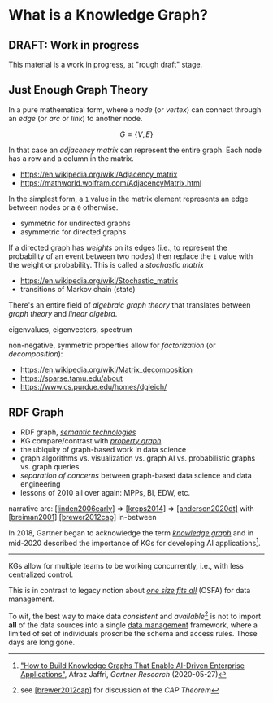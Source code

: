 # What is a Knowledge Graph?

## DRAFT: Work in progress

This material is a work in progress, at "rough draft" stage.


## Just Enough Graph Theory

In a pure mathematical form, where a *node* (or *vertex*) can connect
through an *edge* (or *arc* or *link*) to another node.

$$
G=\{V, E\}
$$

In that case an *adjacency matrix* can represent the entire graph.
Each node has a row and a column in the matrix.

  * https://en.wikipedia.org/wiki/Adjacency_matrix
  * https://mathworld.wolfram.com/AdjacencyMatrix.html

In the simplest form, a `1` value in the matrix element represents an
edge between nodes or a `0` otherwise.

  * symmetric for undirected graphs
  * asymmetric for directed graphs

If a directed graph has *weights* on its edges (i.e., to represent the
probability of an event between two nodes) then replace the `1` value
with the weight or probability.
This is called a *stochastic matrix*

  * https://en.wikipedia.org/wiki/Stochastic_matrix
  * transitions of Markov chain (state)

There's an entire field of *algebraic graph theory* that translates
between *graph theory* and *linear algebra*.

eigenvalues, eigenvectors, spectrum

non-negative, symmetric properties allow for *factorization* (or *decomposition*):

  * https://en.wikipedia.org/wiki/Matrix_decomposition
  * https://sparse.tamu.edu/about
  * https://www.cs.purdue.edu/homes/dgleich/


## RDF Graph

  * RDF graph, [*semantic technologies*](../glossary/#semantic-technologies)
  * KG compare/contrast with [*property graph*](../glossary/#property-graph)
  * the ubiquity of graph-based work in data science
  * graph algorithms vs. visualization vs. graph AI vs. probabilistic graphs vs. graph queries
  * *separation of concerns* between graph-based data science and data engineering
  * lessons of 2010 all over again: MPPs, BI, EDW, etc.

narrative arc: 
[[linden2006early]](../biblio/#linden2006early)
 => 
[[kreps2014]](../biblio/#kreps2014)
 =>
[[anderson2020dt]](../biblio/#anderson2020dt)
with
[[breiman2001]](../biblio/#breiman2001)
[[brewer2012cap]](../biblio/#brewer2012cap)
in-between

In 2018, Gartner began to acknowledge the term 
[*knowledge graph*](../glossary/#knowledge-graph)
and in mid-2020 described the importance of KGs for developing 
AI applications[^1].

---

KGs allow for multiple teams to be working concurrently, i.e., with
less centralized control.

This is in contrast to legacy notion about 
[*one size fits all*](../glossary/#osfa)
(OSFA) for data management.

To wit, the best way to make data *consistent* and *available*[^2]
is not to import **all** of the data sources into a single 
[data management](../glossary/#data-management)
framework, where a limited of set of individuals proscribe the
schema and access rules.
Those days are long gone.


[^1]: ["How to Build Knowledge Graphs That Enable AI-Driven Enterprise Applications"](https://www.gartner.com/en/documents/3985680/how-to-build-knowledge-graphs-that-enable-ai-driven-ente), Afraz Jaffri, *Gartner Research* (2020-05-27)

[^2]: see [[brewer2012cap]](../biblio/#brewer2012cap) for discussion of the *CAP Theorem*
